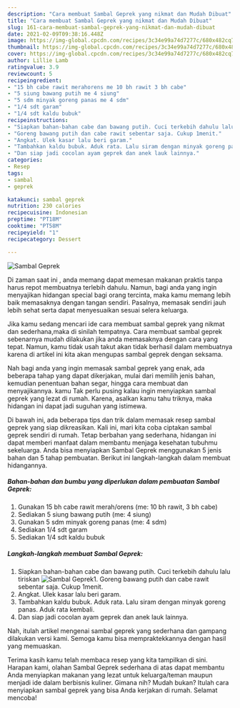 ```yaml
---
description: "Cara membuat Sambal Geprek yang nikmat dan Mudah Dibuat"
title: "Cara membuat Sambal Geprek yang nikmat dan Mudah Dibuat"
slug: 161-cara-membuat-sambal-geprek-yang-nikmat-dan-mudah-dibuat
date: 2021-02-09T09:38:16.448Z
image: https://img-global.cpcdn.com/recipes/3c34e99a74d7277c/680x482cq70/sambal-geprek-foto-resep-utama.jpg
thumbnail: https://img-global.cpcdn.com/recipes/3c34e99a74d7277c/680x482cq70/sambal-geprek-foto-resep-utama.jpg
cover: https://img-global.cpcdn.com/recipes/3c34e99a74d7277c/680x482cq70/sambal-geprek-foto-resep-utama.jpg
author: Lillie Lamb
ratingvalue: 3.9
reviewcount: 5
recipeingredient:
- "15 bh cabe rawit merahorens me 10 bh rawit 3 bh cabe"
- "5 siung bawang putih me 4 siung"
- "5 sdm minyak goreng panas me 4 sdm"
- "1/4 sdt garam"
- "1/4 sdt kaldu bubuk"
recipeinstructions:
- "Siapkan bahan-bahan cabe dan bawang putih. Cuci terkebih dahulu lalu tiriskan"
- "Goreng bawang putih dan cabe rawit sebentar saja. Cukup 1menit."
- "Angkat. Ulek kasar lalu beri garam."
- "Tambahkan kaldu bubuk. Aduk rata. Lalu siram dengan minyak goreng panas. Aduk rata kembali."
- "Dan siap jadi cocolan ayam geprek dan anek lauk lainnya."
categories:
- Resep
tags:
- sambal
- geprek

katakunci: sambal geprek 
nutrition: 230 calories
recipecuisine: Indonesian
preptime: "PT18M"
cooktime: "PT58M"
recipeyield: "1"
recipecategory: Dessert

---
```



![Sambal Geprek](https://img-global.cpcdn.com/recipes/3c34e99a74d7277c/680x482cq70/sambal-geprek-foto-resep-utama.jpg)

Di zaman  saat ini , anda memang dapat memesan makanan praktis tanpa harus repot membuatnya terlebih dahulu. Namun, bagi anda yang ingin menyajikan hidangan special bagi orang tercinta, maka kamu memang lebih baik memasaknya dengan tangan sendiri. Pasalnya, memasak sendiri jauh lebih sehat serta dapat menyesuaikan sesuai selera keluarga.

Jika kamu sedang mencari ide cara membuat sambal geprek yang nikmat dan sederhana,maka di sinilah tempatnya. Cara membuat sambal geprek  sebenarnya mudah dilakukan jika anda memasaknya dengan cara yang tepat. Namun, kamu tidak usah takut akan tidak berhasil dalam membuatnya 
karena di artikel ini kita akan mengupas sambal geprek dengan seksama.  



Nah bagi anda yang ingin memasak sambal geprek yang enak, ada beberapa tahap yang dapat dikerjakan, mulai dari memilih jenis bahan, kemudian penentuan bahan segar, hingga cara membuat dan menyajikannya. kamu Tak perlu pusing kalau ingin menyiapkan sambal geprek yang lezat di rumah. Karena, asalkan kamu  tahu triknya, maka hidangan ini dapat jadi suguhan yang istimewa.

Di bawah ini, ada beberapa tips dan trik dalam memasak resep sambal geprek yang siap dikreasikan. Kali ini, mari kita coba ciptakan sambal geprek sendiri di rumah. Tetap berbahan yang sederhana, hidangan ini dapat memberi manfaat dalam membantu menjaga kesehatan tubuhmu sekeluarga. Anda bisa menyiapkan Sambal Geprek menggunakan 5 jenis bahan dan 5 tahap pembuatan. Berikut ini langkah-langkah dalam membuat hidangannya.

<!--inarticleads1-->

##### Bahan-bahan dan bumbu yang diperlukan dalam pembuatan Sambal Geprek:

1. Gunakan 15 bh cabe rawit merah/orens (me: 10 bh rawit, 3 bh cabe)
1. Sediakan 5 siung bawang putih (me: 4 siung)
1. Gunakan 5 sdm minyak goreng panas (me: 4 sdm)
1. Sediakan 1/4 sdt garam
1. Sediakan 1/4 sdt kaldu bubuk




<!--inarticleads2-->

##### Langkah-langkah membuat Sambal Geprek:

1. Siapkan bahan-bahan cabe dan bawang putih. Cuci terkebih dahulu lalu tiriskan
<img src="https://img-global.cpcdn.com/steps/2fda3ec499a3a2c7/160x128cq70/sambal-geprek-langkah-memasak-1-foto.jpg" alt="Sambal Geprek">1. Goreng bawang putih dan cabe rawit sebentar saja. Cukup 1menit.
1. Angkat. Ulek kasar lalu beri garam.
1. Tambahkan kaldu bubuk. Aduk rata. Lalu siram dengan minyak goreng panas. Aduk rata kembali.
1. Dan siap jadi cocolan ayam geprek dan anek lauk lainnya.




Nah, itulah artikel mengenai  sambal geprek  yang sederhana dan gampang dilakukan versi kami. Semoga kamu bisa mempraktekkannya dengan hasil yang memuaskan. 

Terima kasih kamu telah membaca resep yang kita tampilkan di sini. Harapan kami, olahan  Sambal Geprek sederhana di atas dapat membantu Anda menyiapkan makanan yang lezat untuk keluarga/teman maupun menjadi ide dalam berbisnis kuliner. Gimana nih? Mudah bukan? Itulah cara menyiapkan sambal geprek yang bisa Anda kerjakan di rumah. Selamat mencoba!

